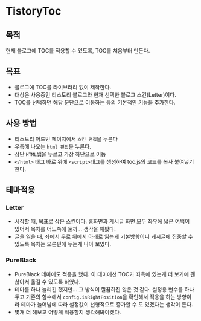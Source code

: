 # TistoryToc

## 목적
현재 블로그에 TOC를 적용할 수 있도록, TOC를 처음부터 만든다.

## 목표
- 블로그에 TOC를 라이브러리 없이 제작한다.
- 대상은 사용중인 티스토리 블로그와 현재 선택한 블로그 스킨(Letter)이다.
- TOC를 선택하면 해당 문단으로 이동하는 등의 기본적인 기능을 추가한다.

## 사용 방법
- 티스토리 어드민 페이지에서 `스킨 편집`을 누른다
- 우측에 나오는 `html 편집`을 누른다.
- 상단 `HTML`탭을 누르고 가장 하단으로 이동
- `</html>` 태그 바로 위에 `<script>`태그를 생성하여 toc.js의 코드를 복사 붙여넣기 한다.

## 테마적용
### Letter
- 시작할 때, 목표로 삼은 스킨이다. 홈화면과 게시글 화면 모두 좌우에 넓은 여백이 있어서 목차를 어느쪽에 둘까... 생각을 해봤다.
- 글을 읽을 때, 좌에서 우로 위에서 아래로 읽는게 기본방향이니 게시글에 집중할 수 있도록 목차는 오른편에 두는게 나아 보였다.

### PureBlack
- PureBlack 테마에도 적용을 했다. 이 테마에선 TOC가 좌측에 있는게 더 보기에 괜찮아서 옮길 수 있도록 하였다.
- 테마를 하나 늘리긴 했지만... 그 방식이 깔끔하진 않은 것 같다. 설정용 변수를 하나 두고 기존의 함수에서 `config.isRightPosition`을 확인해서 적용을 하는 방향이라 테마가 늘어남에 따라 설정값이 선형적으로 증가할 수 도 있겠다는 생각이 든다.
- 몇개 더 해보고 어떻게 적용할지 생각해봐야겠다.
